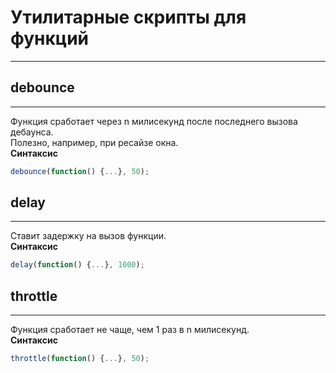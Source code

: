 # Утилитарные скрипты для функций
___

## debounce
___
Функция сработает через n милисекунд после последнего вызова дебаунса.  
Полезно, например, при ресайзе окна.  
**Синтаксис**
```javaScript
debounce(function() {...}, 50);
```

## delay
___
Ставит задержку на вызов функции.  
**Синтаксис**
```javaScript
delay(function() {...}, 1000);
```

## throttle
___
Функция сработает не чаще, чем 1 раз в n милисекунд.  
**Синтаксис**
```javaScript
throttle(function() {...}, 50);
```